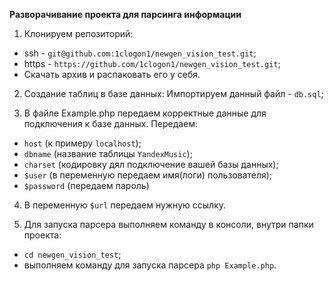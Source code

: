 **Разворачивание проекта для парсинга информации**

1) Клонируем репозиторий:
- ssh - `git@github.com:1clogon1/newgen_vision_test.git`;
- https - `https://github.com/1clogon1/newgen_vision_test.git`;
- Скачать архив и распаковать его у себя.


2) Создание таблиц в базе данных:
Импортируем данный файл - `db.sql`;


3) В файле Example.php передаем корректные данные для подключения к базе данных.
Передаем:
- `host` (к примеру `localhost`);
- `dbname` (название таблицы `YandexMusic`);
- `charset` (кодировку дял подключение вашей базы данных);
- `$user` (в переменную передаем имя(логи) пользователя);
- `$password` (передаем пароль)


4) В переменную `$url` передаем нужную ссылку.


5) Для запуска парсера выполняем команду в консоли, внутри папки проекта:
- `cd newgen_vision_test`;
- выполняем команду для запуска парсера `php Example.php`.
